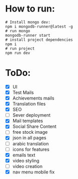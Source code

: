 # How to run:
```
# Install mongo dev:
npm i mongodb-runner@latest -g
# run mongo
mongodb-runner start
# install project dependencies
npm i
# run project
npm run dev
```

# ToDo:
- [X] UI
- [x] Test Mails
- [X] Achievements mails
- [X] Translation files
- [X] SEO
- [ ] Sever deployment
- [X] Mail templates
- [X] Social Share Content
- [ ] free stock image
- [X] json in all pages
- [ ] arabic translation
- [ ] icons for features
- [X] emails text
- [X] video styling
- [ ] video creation
- [X] nav menu mobile fix
